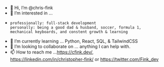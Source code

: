 - 👋 Hi, I’m @chris-fink
- 👀 I’m interested in ... 
-     professionally: full-stack development 
      personally: being a good dad & husband, soccer, formula 1, mechanical keyboards, and constent growth & learning
- 🌱 I’m currently learning ... Python, React, SQL, & TailwindCSS
- 💞️ I’m looking to collaborate on ... anything I can help with.
- 📫 How to reach me ...https://cfink.dev/, https://linkedin.com/in/christopher-fink/ or https://twitter.com/Fink_dev

<!---
chris-fink/chris-fink is a ✨ special ✨ repository because its `README.md` (this file) appears on your GitHub profile.
You can click the Preview link to take a look at your changes.
--->

